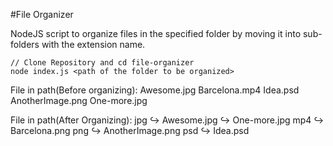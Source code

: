 #File Organizer

NodeJS script to organize files in the specified folder by moving it into sub-folders with the extension name.

```
// Clone Repository and cd file-organizer
node index.js <path of the folder to be organized>
```

File in path(Before organizing):
Awesome.jpg
Barcelona.mp4
Idea.psd
AnotherImage.png
One-more.jpg

File in path(After Organizing):
jpg
↪ Awesome.jpg
↪ One-more.jpg
mp4
↪ Barcelona.png
png
↪ AnotherImage.png
psd
↪ Idea.psd
